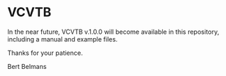 # VCVTB

In the near future, VCVTB v.1.0.0 will become available in this repository, including a manual and example files.

Thanks for your patience.

Bert Belmans
